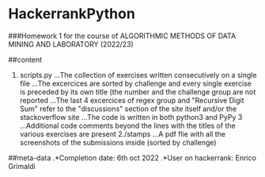 # HackerrankPython
###Homework 1 for the course of ALGORITHMIC METHODS OF DATA MINING AND LABORATORY (2022/23)

##content

1. scripts.py
...The collection of exercises written consecutively on a single file 
...The excercices are sorted by challenge and every single exercise is preceded by its own title (the number and the challenge group are not reported
...The last 4 excercices of regex group and "Recursive Digit Sum" refer to the "discussions" section of the site itself and/or the stackoverflow site 
...The code is written in both python3 and PyPy 3
...Additional code comments beyond the lines with the titles of the various exercises are present
2./stamps
...A pdf flie with all the screenshots of the submissions inside (sorted by challenge)

##meta-data
.*Completion date: 6th oct 2022
.*User on hackerrank: Enrico Grimaldi
